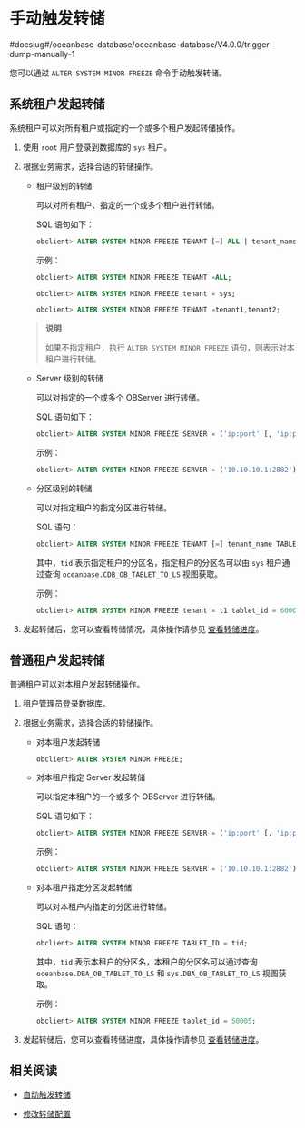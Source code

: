 # 手动触发转储

#docslug#/oceanbase-database/oceanbase-database/V4.0.0/trigger-dump-manually-1

您可以通过 `ALTER SYSTEM MINOR FREEZE` 命令手动触发转储。

## 系统租户发起转储

系统租户可以对所有租户或指定的一个或多个租户发起转储操作。

1. 使用 `root` 用户登录到数据库的 `sys` 租户。

2. 根据业务需求，选择合适的转储操作。

   * 租户级别的转储

     可以对所有租户、指定的一个或多个租户进行转储。

     SQL 语句如下：

     ```sql
     obclient> ALTER SYSTEM MINOR FREEZE TENANT [=] ALL | tenant_name [, tenant_name ...];
     ```

     示例：

     ```sql
     obclient> ALTER SYSTEM MINOR FREEZE TENANT =ALL;

     obclient> ALTER SYSTEM MINOR FREEZE tenant = sys;

     obclient> ALTER SYSTEM MINOR FREEZE TENANT =tenant1,tenant2;

     ```

    >**说明**
    >
    >如果不指定租户，执行 `ALTER SYSTEM MINOR FREEZE` 语句，则表示对本租户进行转储。

   * Server 级别的转储

     可以对指定的一个或多个 OBServer 进行转储。

     SQL 语句如下：

     ```sql
     obclient> ALTER SYSTEM MINOR FREEZE SERVER = ('ip:port' [, 'ip:port'...]);
     ```

     示例：

     ```sql
     obclient> ALTER SYSTEM MINOR FREEZE SERVER = ('10.10.10.1:2882');
     ```

   * 分区级别的转储

     可以对指定租户的指定分区进行转储。

     SQL 语句：

     ```sql
     obclient> ALTER SYSTEM MINOR FREEZE TENANT [=] tenant_name TABLET_ID = tid;
     ```

     其中，`tid` 表示指定租户的分区名，指定租户的分区名可以由 `sys` 租户通过查询  `oceanbase.CDB_OB_TABLET_TO_LS` 视图获取。

     示例：

     ```sql
     obclient> ALTER SYSTEM MINOR FREEZE tenant = t1 tablet_id = 60000;
     ```

3. 发起转储后，您可以查看转储情况，具体操作请参见 [查看转储进度](4.view-dump-information.md)。

## 普通租户发起转储

普通租户可以对本租户发起转储操作。

1. 租户管理员登录数据库。

2. 根据业务需求，选择合适的转储操作。

   * 对本租户发起转储

     ```sql
     obclient> ALTER SYSTEM MINOR FREEZE;
     ```

   * 对本租户指定 Server 发起转储

     可以指定本租户的一个或多个 OBServer 进行转储。

     SQL 语句如下：

     ```sql
     obclient> ALTER SYSTEM MINOR FREEZE SERVER = ('ip:port' [, 'ip:port'...]);
     ```

     示例：

     ```sql
     obclient> ALTER SYSTEM MINOR FREEZE SERVER = ('10.10.10.1:2882');
     ```

   * 对本租户指定分区发起转储

     可以对本租户内指定的分区进行转储。

     SQL 语句：

     ```sql
     obclient> ALTER SYSTEM MINOR FREEZE TABLET_ID = tid;
     ```

     其中，`tid` 表示本租户的分区名，本租户的分区名可以通过查询  `oceanbase.DBA_OB_TABLET_TO_LS` 和 `sys.DBA_OB_TABLET_TO_LS` 视图获取。

     示例：

     ```sql
     obclient> ALTER SYSTEM MINOR FREEZE tablet_id = 50005;
     ```

3. 发起转储后，您可以查看转储进度，具体操作请参见 [查看转储进度](4.view-dump-information.md)。

## 相关阅读

* [自动触发转储](../1.dump-management-1/2.automatically-trigger-dump-1.md)

* [修改转储配置](../1.dump-management-1/5.modify-dump-configuration.md)
